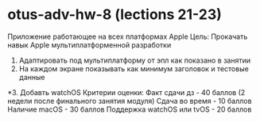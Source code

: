 # otus-adv-hw-8 (lections 21-23)
Приложение работающее на всех платформах Apple
Цель: Прокачать навык Apple мультиплатформенной разработки

1. Адаптировать под мультиплатформу от эпл как показано в занятии
2. На каждом экране показывать как минимум заголовок и тестовые данные

*3. Добавть watchOS
Критерии оценки: Факт сдачи дз - 40 баллов (2 недели после финального занятия модуля)
Сдача во время - 10 баллов
Наличие macOS - 30 баллов
Поддержка watchOS или tvOS - 20 баллов
